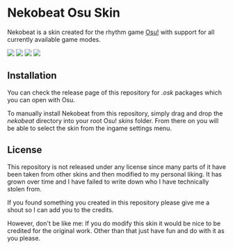 
# Nekobeat Osu Skin #

Nekobeat is a skin created for the rhythm game [Osu!](https://osu.ppy.sh) with
support for all currently available game modes.

![](https://github.com/catlinman/nekobeat/blob/master/screenshots/menu.png)
![](https://github.com/catlinman/nekobeat/blob/master/screenshots/mods.png)
![](https://github.com/catlinman/nekobeat/blob/master/screenshots/osu.gif)
![](https://github.com/catlinman/nekobeat/blob/master/screenshots/ctb.gif)

## Installation ##

You can check the release page of this repository for *.osk* packages which
you can open with Osu.

To manually install Nekobeat from this repository, simply drag and drop the
*nekobeat* directory into your root Osu! *skins* folder. From there on you will
be able to select the skin from the ingame settings menu.

## License ##

This repository is not released under any license since many parts of it have
been taken from other skins and then modified to my personal liking. It has
grown over time and I have failed to write down who I have technically stolen
from.

If you found something you created in this repository please give me a shout
so I can add you to the credits.

However, don't be like me: If you do modify this skin it would be nice to be
credited for the original work. Other than that just have fun and do with it as
you please.
